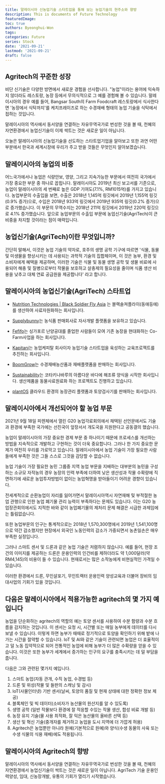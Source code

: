 ```yaml
---
title: 말레이시아 신농업기술 스타트업을 통해 보는 농업기술의 현주소와 향방
description: This is documents of Future Technology
featuredImage: 
toc: true
authors: Byeonghui-Won
tags:
categories: Future
series: Stock
date: '2021-09-21'
lastmod: '2021-09-21'
draft: false
---
```


## Agritech의 꾸준한 성장

비단 신기술은 다양한 방면에서 새로운 경험을 선사합니다. "농업"이라는 용어에 익숙하지 않더라도 레스토랑, 농장 등에서 무의식적으로 그 예를 경험해 볼 수 있습니다. 말레이시아의 경우 예를 들어, Bangsar South의 Farm Foodcraft 레스토랑에서 식사한다면 '농장에서 식탁까지'를 케치프레이즈로 하는 수경재배 형태의 농업 기술을 식탁에서 접하는 것입니다. 

말레이시아의 역사에서 동서양을 연결하는 자유무역국가로 번성한 것을 볼 때, 천혜의 자연환경에서 농업신기술이 이제 싹트는 것은 새로운 일이 아닙니다. 

오늘은 말레이시아의 신농업기술을 선도하는 스타트업기업을 알아보고 또한 과연 어떤 부분에서 한국과 세계시장에 우리가 주고 받을 것들은 무엇인지 알아보겠습니다. 

## 말레이시아의 농업의 비중

어느국가에서나 농업은 식량안보, 영양, 그리고 지속가능한 부문에서 여전히 국가에서 가장 중요한 부문 중 하나로 꼽힙니다. 말레이시아도 2019년 최신 보고서를 기준으로, 농업이 말레이시아의 세 번째로 높은 GDP 기여도(7.1%, RM1015억)를 가지고 있습니다. 농업부문의 수출입을 보면, 수출은 2018년 1,145억 링깃에서 2019년 1,155억 링깃(0.9% 증가)으로, 수입은 2018년 933억 링깃에서 2019년 935억 링깃(0.2% 증가)으로 증가했습니다. 이 부문의 무역수지는 2018년 211억 링깃에서 2019년 220억 링깃으로 4.1% 증가했습니다. 앞으로 농업부문의 수출입 부문에 농업신기술(AgriTech)이 큰 비중을 차지할 것이라는 점이 매력입니다.

## 농업신기술(AgriTech)이란 무엇입니까?

간단히 말해서, 이것은 농업 기술의 약자로, 호주의 생명 공학 기구에 따르면 '식물, 동물 및 미생물을 향상시키는 데 사용되는 과학적 기술의 집합체이며, 이 것은 농부, 환경 및 소비자에게 혜택을 제공하며, 이러한 기술은 식물 및 동물 생명 공학 및 생물 비료에 사용되어 해충 및 질병으로부터 작물을 보호하고 살충제의 필요성을 줄이며 식품 생산 비용을 낮추고 대체 연료 공급원을 제공합니다' 라고 합니다.


## 말레이시아의 농업신기술(AgriTech) 스타트업

* [Nutrition Technologies | Black Soldier Fly Asia](https://www.nutrition-technologies.com/) 는 블랙솔져플라이(동애등에)를 생산하여 사료자원화하는 회사입니다. 

* [Supplybunny](https://www.supplybunny.com/)는 농식품 판매회사로 자사개발 플랫폼을 보유하고 있습니다. 

* [Fefifo](https://www.fefifo.co/ourpeople)는 싱가포르 난양공대를 졸업한 사람들이 모여 기존 농장을 현대화하는 Co-Farm사업을 하는 회사입니다. 
* [Kapitani](https://www.kapitani.co/)는 농업케피탈 회사이자 농업기술 스타트업을 육성하는 교육프로젝트를 추진하는 회사입니다.

* [BoomGrow](https://boomgrowfarms.com/pages/technology)는 수경재배농산품과 재배플랫폼을 판매하는 회사입니다. 

* [Sustainability](https://www.seadling.com/sustainability)는 코타키나바루의 아름다운 바다에 해조류 양식을 시작한 회사입니다. 생산제품을 동물사료원료화 하는 프로젝트도 진행하고 있습니다. 

* [plantOS](https://www.plant-os.com/) 클라우드 환경의 농장관리 플랫폼과 토양검사기를 판매하는 회사입니다. 

## 말레이시아에서 개선되어야 할 농업 부문

2021년 9월 18일 피렌체에서 열린 G20 농업각료회의에서 채택된 선언문에서도 기술과 환경에 부족한 국가에는 선진국이 앞장서서 개도국을 지원한다고 공동결의 했습니다. 

농업이 말레이시아의 가장 중요한 경제 부문 중 하나이기 때문에 프로세스를 개선하는 방법을 지속적으로 개발하고 구현하는 것이 더욱 중요합니다. 그러나 한 가지 중요한 문제가 여전히 우리를 가로막고 있습니다. 말레이시아에서 농업 기술이 가장 필요한 사람들에게 부족한 것은 그들 스스로 그것을 감당할 수 없습니다. 

농업 기술이 가장 필요한 농민 그룹중 지역 농업 부문을 지배하는 대부분의 농민을 구성하는 소규모 자작농의 경우 농장의 인력 부족에 더하여 낮은 생산성과 작물 수확량에 직면하기에 새로운 농업투자방법이 없이는 농업혁명을 받아들이기 어려운 경향이 있습니다. 

전세계적으로 순환농업이 자리를 잃어가면서 말레이시아역시 자연재해 및 부적절한 농업 관행으로 인한 농업 폐기물 관리 능력이 부족하다는 문제도 있습니다. 이는 G20 농업장관회의에서도 지적한 바와 같이 농업폐기물의 제처리 문제 해결은 시급한 과제임에는 틀림없습니다.

또한 농업부문의 인구는 통계적으로는 2018년 1,570,300명에서 2019년 1,541,100명으로 약간 감소했지만 현장에서 외국인 노동인력의 감소가 가중되면서 농촌일손은 매우 부족한 실정입니다. 

그러나 스마트 센서 및 드론과 같은 농업 기술은 저렴하지 않습니다. 예를 들어, 현장 조건의 이미지를 제공하는 드론은 운용인력의 인건비를 제하더라도 약 1,000달러(약 RM4,145)의 비용이 들 수 있습니다. 현재로서는 많은 소작농에게 비현실적인 가격일 수 있습니다. 

이러한 환경에서 드론, 무인살포기, 무인트랙터 운용인력 양성교육과 더불어 장비의 임대사업의 기회가 있을 것입니다. 


## 다음은 말레이시아에서 적용가능한 agritech의 몇 가지 예입니다

농업을 단순화하는 agritech의 역할의 예는 토양 센서를 사용하여 수분 함량과 수분 흐름을 감지하는 것입니다. 이 센서는 요청 시, 시간별 또는 매일 농부에게 데이터를 다시 보낼 수 있습니다. 이렇게 하면 농부가 때때로 정기적으로 토양을 확인하기 위해 밭에 나가는 시간을 절약할 수 있습니다.
IoT 및 AI와 같은 기술이 관련되면 농업은 더 효율적이고 덜 노동 집약적으로 되어 전통적인 농업에 비해 농부가 더 많은 수확량을 얻을 수 있습니다. 이것은 또한 농부가 세계에서 증가하는 인구의 요구를 충족시키는 데 덜 부담을 줍니다.

다음은 그와 관련된 몇가지 예입니다. 

1. 스마트 농업(자동 관개, 수직 농업, 수경법 등)
2. 드론 및 위성(작물 및 들판의 스캐닝 및 감시)
3. IoT(사물인터넷) 기반 센서(날씨, 토양의 품질 및 현재 상태에 대한 정확한 정보 제공)
4. 블록체인 및 빅 데이터(소비자가 농산물의 원산지를 알 수 있도록)
5. 생명 공학 (일반 작물보다 환경에 잘 적응할 수있는 작물 생산, 합성 비료 개발 등)
6. 농장 유지 기술(물 사용 최적화, 잘 익은 농산물의 올바른 선택 등)
7. 생산 및 혁신 기술(중개자를 제거하고 농업을 도시 지역에 더 가깝게 허용)
8. Agritech은 농업뿐만 아니라 원예(기본적으로 원예)와 양식(수생 동물의 사육 또는 수생 식물의 식용 재배)에도 적용됩니다.

## 말레이시아의 Agritech의 향방

말레이시아의 역사에서 동서양을 연결하는 자유무역국가로 번성한 것을 볼 때, 천혜의 자연환경에서 농업신기술이 싹트는 것은 새로운 일이 아닙니다. AgriTech 기술 운용인력양성, 임대, 신농장개발, 유통의 기회가 열리기 시작했습니다. 
